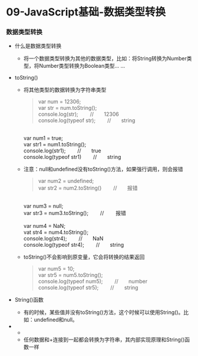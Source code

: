 # 09-JavaScript基础-数据类型转换

### 数据类型转换

* 什么是数据类型转换

	* 将一个数据类型转换为其他的数据类型，比如：将String转换为Number类型，将Number类型转换为Boolean类型... ...

* toString()

	* 将其他类型的数据转换为字符串类型

		> var num = 12306;<br>
		var str = num.toString();<br>
		console.log(str); &emsp;&emsp;//&emsp;&emsp;12306<br>
		console.log(typeof str); &emsp;&emsp;//&emsp;&emsp;string<br>
		<br>
		var num1 = true;<br>
		var str1 = num1.toString();<br>
		console.log(str1); &emsp;&emsp;//&emsp;&emsp;true<br>
		console.log(typeof str1) &emsp;&emsp;//&emsp;&emsp;string<br>
		
	* 注意：null和undefined没有toString()方法，如果强行调用，则会报错

		> var num2 = undefined;<br>
		var str2 = num2.toString() &emsp;&emsp;//&emsp;&emsp;报错<br>
		<br>
		var num3 = null;<br>
		var str3 = num3.toString(); &emsp;&emsp;//&emsp;&emsp;	报错<br>
		<br>
		var num4 = NaN;<br>
		vat str4 = num4.toString();<br>
		console.log(str4); &emsp;&emsp;//&emsp;&emsp;NaN<br>
		console.log(typeof str4); &emsp;&emsp;//&emsp;&emsp;string<br>
		
	* toString()不会影响到原变量，它会将转换的结果返回

		> var num5 = 10;<br>
		var str5 = num5.toString();<br>
		console.log(typeof num5); &emsp;&emsp;//&emsp;&emsp;number<br>
		console.log(typeof str5); &emsp;&emsp;//&emsp;&emsp;string<br>
		
* String()函数

	* 有的时候，某些值并没有toString()方法，这个时候可以使用String()。比如：undefined和null。

* +

	* 任何数据和+连接到一起都会转换为字符串，其内部实现原理和String()函数一样

		